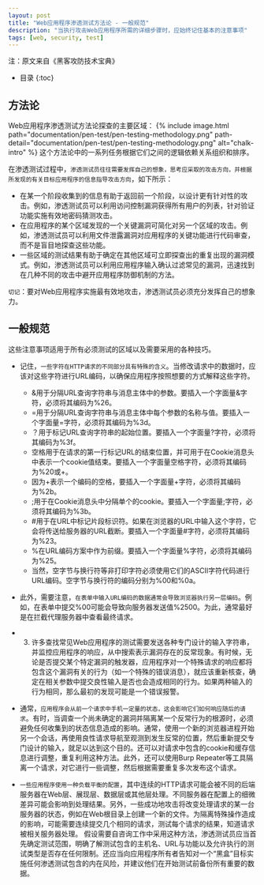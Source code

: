 ```yaml
---
layout: post
title: "Web应用程序渗透测试方法论 - 一般规范"
description: "当执行攻击Web应用程序所需的详细步骤时，应始终记住基本的注意事项"
tags: [web, security, test]
---
```

注：原文来自《黑客攻防技术宝典》

* 目录
{:toc}

## 方法论
Web应用程序渗透测试方法论探查的主要区域：
{% include image.html path="documentation/pen-test/pen-testing-methodology.png" path-detail="documentation/pen-test/pen-testing-methodology.png" alt="chalk-intro" %}
这个方法论中的一系列任务根据它们之间的逻辑依赖关系组织和排序。

在渗透测试过程中，`渗透测试员往往需要发挥自己的想象，思考应采取的攻击方向，并根据所发现的有关目标应用程序的信息指导攻击方向`，如下所示：
* 在某一个阶段收集到的信息有助于返回前一个阶段，以设计更有针对性的攻击。例如，渗透测试员可以利用访问控制漏洞获得所有用户的列表，针对验证功能实施有效地密码猜测攻击。
* 在应用程序的某个区域发现的一个关键漏洞可简化对另一个区域的攻击。例如，渗透测试员可以利用文件泄露漏洞对应用程序的关键功能进行代码审查，而不是盲目地探查这些功能。
* 一些区域的测试结果有助于确定在其他区域可立即探查出的重复出现的漏洞模式。例如，渗透测试员可以利用应用程序输入确认过滤常见的漏洞，迅速找到在几种不同的攻击中避开应用程序防御机制的方法。

`切记`：要对Web应用程序实施最有效地攻击，渗透测试员必须充分发挥自己的想象力。

## 一般规范
这些注意事项适用于所有必须测试的区域以及需要采用的各种技巧。
* 记住，`一些字符在HTTP请求的不同部分具有特殊的含义`。当修改请求中的数据时，应该对这些字符进行URL编码，以确保应用程序按照想要的方式解释这些字符。
    - &用于分隔URL查询字符串与消息主体中的参数。要插入一个字面量&字符，必须将其编码为%26。
    - =用于分隔URL查询字符串与消息主体中每个参数的名称与值。要插入一个字面量=字符，必须将其编码为%3d。
    - ？用于标记URL查询字符串的起始位置。要插入一个字面量?字符，必须将其编码为%3f。
    - 空格用于在请求的第一行标记URL的结束位置，并可用于在Cookie消息头中表示一个cookie值结束。要插入一个字面量空格字符，必须将其编码为%20或+。
    - 因为+表示一个编码的空格，要插入一个字面量+字符，必须将其编码为%2b。
    - ;用于在Cookie消息头中分隔单个的cookie。要插入一个字面量;字符，必须将其编码为%3b。
    - #用于在URL中标记片段标识符。如果在浏览器的URL中输入这个字符，它会将传送给服务器的URL截断。要插入一个字面量#字符，必须将其编码为%23。
    - %在URL编码方案中作为前缀。要插入一个字面量%字符，必须将其编码为%25。
    - 当然，空字节与换行符等非打印字符必须使用它们的ASCII字符代码进行URL编码。空字节与换行符的编码分别为%00和%0a。

* 此外，需要注意，`在表单中输入URL编码的数据通常会导致浏览器执行另一层编码`。例如，在表单中提交%00可能会导致向服务器发送值%2500。为此，通常最好是在拦截代理服务器中查看最终请求。
* 3. 许多查找常见Web应用程序的测试需要发送各种专门设计的输入字符串，并监控应用程序的响应，从中搜索表示漏洞存在的反常现象。有时候，无论是否提交某个特定漏洞的触发器，应用程序对一个特殊请求的响应都将包含这个漏洞有关的行为（如一个特殊的错误消息），就应该重新核查，确定在相关参数中提交良性输入是否也会造成相同的行为。如果两种输入的行为相同，那么最初的发现可能是一个错误报警。
* 通常，`应用程序会从前一个请求中手机一定量的状态，这会影响它们如何响应随后的请求`。有时，当调查一个尚未确定的漏洞并隔离某一个反常行为的根源时，必须避免任何收集到的状态信息造成的影响。通常，使用一个新的浏览器进程开始另一个会话，再使用良性请求导航至观测到发生反常的位置，然后重新提交专门设计的输入，就足以达到这个目的。还可以对请求中包含的cookie和缓存信息进行调整，重复利用这种方法。此外，还可以使用Burp Repeater等工具隔离一个请求，对它进行一些调整，然后根据需要重复多次发布这个请求。
* `一些应用程序使用一种负载平衡的配置`，其中连续的HTTP请求可能会被不同的后端服务器在Web层、展现层、数据层或其他层处理。不同服务器在配置上的细微差异可能会影响到处理结果。另外，一些成功地攻击将改变处理请求的某一台服务器的状态，例如在Web根目录上创建一个新的文件。为隔离特殊操作造成的影响，可能需要连续提交几个相同的请求，测试每个请求的结果，知道请求被相关服务器处理。
假设需要自咨询工作中采用这种方法，渗透测试员应当首先确定测试范围，明确了解测试包含的主机名、URL与功能以及允许执行的测试类型是否存在任何限制。还应当向应用程序所有者告知对一个“黑盒”目标实施任何渗透测试包含的内在风险，并建议他们在开始测试前备份所有重要的数据。